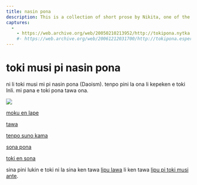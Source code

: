 ```yaml
---
title: nasin pona
description: This is a collection of short prose by Nikita, one of the three fluent Toki Pona speakers. These texts are short, but they are perfect examples of the ideology behind Toki Pona, not to mention how inspiring they are.
captures:
  -
    - https://web.archive.org/web/20050210213952/http://tokipona.nytka.org:80/text/nasin/nasin.html
    #- https://web.archive.org/web/20061212031700/http://tokipona.esperanto-jeunes.org:80/text/nasin/nasin.html
---
```


#  toki musi pi nasin pona

ni li toki musi mi pi nasin pona (Daoism). tenpo pini la ona li kepeken e toki Inli. mi pana e toki pona tawa ona. 

![](/images/Nikita/dao.png)

[moku en lape](moku)  

[tawa](len)  

[tenpo suno kama](moli)  

[sona pona](lipu)  

[toki en sona](kasi)  

sina pini lukin e toki ni la sina ken tawa [lipu lawa](/) li ken tawa [lipu pi toki musi ante](/text).